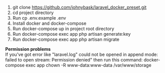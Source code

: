 1. git clone https://github.com/johnybask/laravel_docker_preset.git
1. cd project directory
2. Run cp .env.example .env
3. Install docker and docker-compose
4. Run docker-compose up in project root directory
5. Run docker-compose exec app php artisan generate:key
6. Run docker-compose exec app php artisan migrate

<strong>Permission problems</strong><br>
If you've got error like "laravel.log" could not be opened in append mode: failed to open stream: Permission denied" then run this command: 
docker-compose exec app chown -R www-data:www-data /var/www/storage
